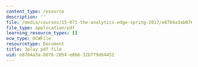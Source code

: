 ```yaml
---
content_type: resource
description: ''
file: /media/courses/15-071-the-analytics-edge-spring-2017/e8784a3ab0762054e8b632b779d64451_BKsi-Khu7Bs.pdf
file_type: application/pdf
learning_resource_types: []
ocw_type: OCWFile
resourcetype: Document
title: 3play pdf file
uid: e8784a3a-b076-2054-e8b6-32b779d64451
---
```

